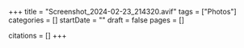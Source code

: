 +++
title = "Screenshot_2024-02-23_214320.avif"
tags = ["Photos"]
categories = []
startDate = ""
draft = false
pages = []

citations = []
+++
